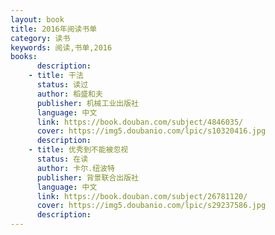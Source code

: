 ```yaml
---
layout: book
title: 2016年阅读书单
category: 读书
keywords: 阅读,书单,2016
books: 
      description:
	- title: 干法
      status: 读过
      author: 稻盛和夫
      publisher: 机械工业出版社
      language: 中文
      link: https://book.douban.com/subject/4846035/
      cover: https://img5.doubanio.com/lpic/s10320416.jpg
      description:
	- title: 优秀到不能被忽视
      status: 在读
      author: 卡尔.纽波特
      publisher: 背景联合出版社
      language: 中文
      link: https://book.douban.com/subject/26781120/
      cover: https://img5.doubanio.com/lpic/s29237586.jpg
      description:
---
```

